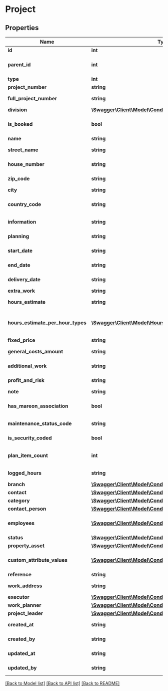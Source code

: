# Project

## Properties
Name | Type | Description | Notes
------------ | ------------- | ------------- | -------------
**id** | **int** | The ID of the project. | [optional] 
**parent_id** | **int** | The ID of the parent project if this project is a subproject. | [optional] 
**type** | **int** | The type of project. | 
**project_number** | **string** | The project number. | [optional] 
**full_project_number** | **string** | The full project number including year. | [optional] 
**division** | [**\Swagger\Client\Model\CondensedDivision**](CondensedDivision.md) |  | [optional] 
**is_booked** | **bool** | Whether or not the project has been booked to a bookkeeping system. | [optional] 
**name** | **string** | The name of the project. | [optional] 
**street_name** | **string** | The street name for the project. | [optional] 
**house_number** | **string** | The house number for the project. | [optional] 
**zip_code** | **string** | The zip code for the project. | [optional] 
**city** | **string** | The city of the project. | [optional] 
**country_code** | **string** | An ISO 3166-2 representation of the country. | [optional] 
**information** | **string** | Information about the project. | [optional] 
**planning** | **string** | The planning for the project. | [optional] 
**start_date** | **string** | Start date for the project in ATOM format. | [optional] 
**end_date** | **string** | End date for the project in ATOM format. | [optional] 
**delivery_date** | **string** | Delivery date for the project. | [optional] 
**extra_work** | **string** | Extra work for the project. | [optional] 
**hours_estimate** | **string** | Estimated hours for the project. | [optional] 
**hours_estimate_per_hour_types** | [**\Swagger\Client\Model\HoursEstimatePerHourType[]**](HoursEstimatePerHourType.md) | A list of HoursEstimatePerHourType schemas assigned to this project. | [optional] 
**fixed_price** | **string** | Fixed price for the project. | [optional] 
**general_costs_amount** | **string** | General costs amount for the project. | [optional] 
**additional_work** | **string** | Additional work amount for the project. | [optional] 
**profit_and_risk** | **string** | Profit and risk amount for the project. | [optional] 
**note** | **string** | Notes for the project. | [optional] 
**has_mareon_association** | **bool** | Whether or not the project has an association with Mareon. | [optional] 
**maintenance_status_code** | **string** | The maintenance status code for the project. | [optional] 
**is_security_coded** | **bool** | Whether or not the project is security coded. | [optional] 
**plan_item_count** | **int** | The count of plan items associated with this project. | [optional] 
**logged_hours** | **string** | The amount of hours logged for the project. | [optional] 
**branch** | [**\Swagger\Client\Model\CondensedBranch**](CondensedBranch.md) |  | [optional] 
**contact** | [**\Swagger\Client\Model\CondensedContact**](CondensedContact.md) |  | [optional] 
**category** | [**\Swagger\Client\Model\CondensedProjectCategory**](CondensedProjectCategory.md) |  | [optional] 
**contact_person** | [**\Swagger\Client\Model\CondensedContactPerson**](CondensedContactPerson.md) |  | [optional] 
**employees** | [**\Swagger\Client\Model\CondensedEmployee[]**](CondensedEmployee.md) | A list of condensed employee schemas assigned to this project. | [optional] 
**status** | [**\Swagger\Client\Model\CondensedProjectStatus**](CondensedProjectStatus.md) |  | 
**property_asset** | [**\Swagger\Client\Model\CondensedPropertyAsset**](CondensedPropertyAsset.md) |  | [optional] 
**custom_attribute_values** | [**\Swagger\Client\Model\CondensedCustomAttributeValue[]**](CondensedCustomAttributeValue.md) | A list of custom attribute values belonging to this project. | [optional] 
**reference** | **string** | A reference for this project. | [optional] 
**work_address** | **string** | The work address for this project. | [optional] 
**executor** | [**\Swagger\Client\Model\CondensedEmployee**](CondensedEmployee.md) |  | [optional] 
**work_planner** | [**\Swagger\Client\Model\CondensedEmployee**](CondensedEmployee.md) |  | [optional] 
**project_leader** | [**\Swagger\Client\Model\CondensedEmployee**](CondensedEmployee.md) |  | [optional] 
**created_at** | **string** | The creation time of the entity. | [optional] 
**created_by** | **string** | The user that created the entity. | [optional] 
**updated_at** | **string** | The last updated time of the entity. | [optional] 
**updated_by** | **string** | The user that last updated the entity. | [optional] 

[[Back to Model list]](../README.md#documentation-for-models) [[Back to API list]](../README.md#documentation-for-api-endpoints) [[Back to README]](../README.md)


